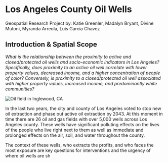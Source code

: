 # Los Angeles County Oil Wells
Geospatial Research Project by: Katie Greenler, Madalyn Bryant, Divine Mutoni, Myranda Arreola, Luis Garcia Chavez
## **Introduction & Spatial Scope**
_What is the relationship between the proximity to active and closed/protected oil wells and socio-economic indicators in Los Angeles? Specifically, does proximity to an active oil well correlate with lower property values, decreased income, and a higher concentration of people of color? Conversely, is proximity to a closed/protected oil well associated with higher property values, increased income, and predominantly white communities?_

![Oil field in Inglewood, CA](https://ktla.com/wp-content/uploads/sites/4/2020/04/hypatia-h_00d9ad495936f24303aa757995916f79-h_1d0f8c9ad3216d2a299d528623ce55f4.jpg)

In the last two years, the city and county of Los Angeles voted to stop new oil extraction and phase out active oil extraction by 2043. At this moment in time there are 26 oil and gas fields with over 5,000 wells across Los Angeles county. These wells have significant polluting effects on the lives of the people who live right next to them as well as immediate and prolonged effects on the air, soil, and water throughout the county. 

The context of these wells, who extracts the profits, and who faces the most exposure are key questions for interventions and the urgency of where oil wells are sh

